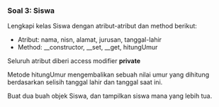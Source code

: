 ### Soal 3: Siswa
Lengkapi kelas Siswa dengan atribut-atribut dan method berikut:
- Atribut: nama, nisn, alamat, jurusan, tanggal-lahir
- Method: __constructor, __set, __get, hitungUmur

Seluruh atribut diberi access modifier **private**

Metode hitungUmur mengembalikan sebuah nilai umur yang dihitung berdasarkan selisih tanggal lahir dan tanggal saat ini.

Buat dua buah objek Siswa, dan tampilkan siswa mana yang lebih tua.
